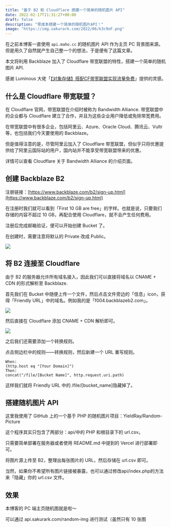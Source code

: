 ```yaml
---
title: "基于 B2 和 Cloudflare 搭建一个简单的随机图片 API"
date: 2022-02-17T11:31:27+08:00
draft: false
description: "零成本搭建一个简单的随机图片API！"
image: "https://img.sakurark.com/2022/06/k3c9oF.png"
---
```


在之前本博客一直使用 `api.maho.cc` 的随机图片 API 作为主页 PC 背景图来源。但是用久了自然就产生自己整一个的想法，于是便有了这篇文章。

本文将利用 Backblaze 加入了 Cloudflare 带宽联盟的特性，搭建一个简单的随机图片 API.

感谢 Luminous 大佬「[【对象存储】搭配CF带宽联盟实现流量免费](https://luotianyi.vc/6044.html)」提供的灵感。

## 什么是 Cloudflare 带宽联盟？
在 Cloudflare 官网，带宽联盟在介绍时被称为 Bandwidth Alliance. 带宽联盟中的企业都与 Cloudflare 建立了合作，并且为这些企业用户降低或免除带宽费用。

在带宽联盟中有很多企业，包括阿里云、Azure、Oracle Cloud、腾讯云、Vultr 等，也包括我们今天要使用的 Backblaze。

但是值得注意的是，尽管阿里云加入了 Cloudflare 带宽联盟，但似乎只将优惠提供给了阿里云国际站的用户，国内站并不能享受带宽联盟带来的优惠。

详情可以查看 Cloudflare 关于 Bandwidth Alliance 的介绍页面。

## 创建 Backblaze B2
注册链接：[https://www.backblaze.com/b2/sign-up.html](https://www.backblaze.com/b2/sign-up.html)

在注册时我们就可以看到「First 10 GB are free」的字样。也就是说，只要我们存储的内容不超过 10 GB，再配合使用 Cloudflare，就不会产生任何费用。

注册后完成邮箱验证，便可以开始创建 Bucket 了。

在创建时，需要注意将默认的 Private 改成 Public。

![](https://img.sakurark.com/2022/02/hx2jH0.png)

## 将 B2 连接至 Cloudflare
由于 B2 的服务器允许所有域名接入，因此我们可以直接将域名以 CNAME + CDN 的形式解析至 Backblaze.

首先我们在 Bucket 中随便上传一个文件，然后点击文件旁边的「信息」icon，获得「Friendly URL」中的域名。例如我的是「f004.backblazeb2.com」。

![](https://img.sakurark.com/2022/02/vOxLSV.png)

然后直接在 Cloudflare 添加 CNAME + CDN 解析即可。

![](https://img.sakurark.com/2022/02/pGXsPE.png)

之后我们还需要添加一个转换规则。

点击侧边栏中的规则——转换规则，然后新建一个 URL 重写规则。

```
When:
(http.host eq "[Your Domain]")
Then:
concat("/file/[Bucket Name]", http.request.uri.path)
```

这样我们就将 Friendly URL 中的 /file/[bucket_name]隐藏掉了。

## 搭建随机图片 API
这里我使用了 GitHub 上的一个基于 PHP 的随机图片项目：YieldRay/Random-Picture

这个程序其实只包含了两部分：api/中的 PHP 和根目录下的 url.csv。

只需要简单部署在服务器或者使用 README.md 中提到的 Vercel 进行部署即可。

将图片源上传至 B2，整理出每张图片的 URL，然后存储在 url.csv 即可。

当然，如果你不希望所有图片链接被暴露，也可以通过修改api/index.php的方法来「隐藏」你的 url.csv 文件。

## 效果
本博客的 PC 端主页随机图就是啦～

可以通过 api.sakurark.com/random-img 进行测试（虽然只有 10 张图